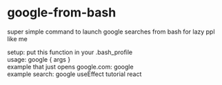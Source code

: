 # google-from-bash
super simple command to launch google searches from bash for lazy ppl like me

setup: put this function in your .bash_profile
<br/>
usage: google { args }
<br/>
example that just opens google.com: google  
example search: google useEffect tutorial react  
